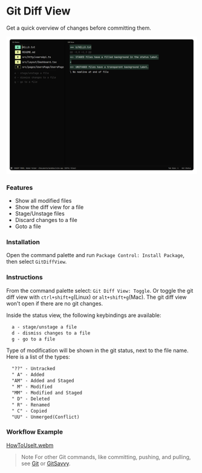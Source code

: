 # Git Diff View

Get a quick overview of changes before committing them.

![Example](img/showcase.png)

### Features

-   Show all modified files
-   Show the diff view for a file
-   Stage/Unstage files
-   Discard changes to a file
-   Goto a file

### Installation 

Open the command palette and run `Package Control: Install Package`, then select `GitDiffView`.

### Instructions

From the command palette select: `Git Diff View: Toggle`.
Or toggle the git diff view with `ctrl+shift+g`(Linux) or `alt+shift+g`(Mac).
The git diff view won't open if there are no git changes.

Inside the status view, the following keybindings are available:

```
  a - stage/unstage a file
  d - dismiss changes to a file
  g - go to a file
```

Type of modification will be shown in the git status, next to the file name.
Here is a list of the types:

```
  "??" - Untracked
  " A" - Added
  "AM" - Added and Staged
  " M" - Modified
  "MM" - Modified and Staged
  " D" - Deleted
  " R" - Renamed
  " C" - Copied
  "UU" - Unmerged(Conflict)
```

### Workflow Example

[HowToUseIt.webm](https://github.com/predragnikolic/sublime-git-diff-view/assets/22029477/3af9654c-664c-4d0c-94bf-faa6af804e5c)

> Note
For other Git commands, like committing, pushing, and pulling, see [Git](https://github.com/kemayo/sublime-text-git) or [GitSavvy](https://github.com/divmain/GitSavvy).
